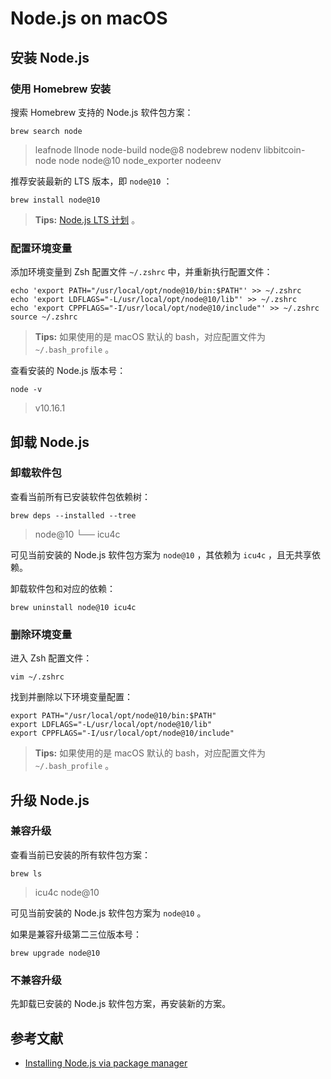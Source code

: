 # Node.js on macOS

## 安装 Node.js

### 使用 Homebrew 安装

搜索 Homebrew 支持的 Node.js 软件包方案：

```shell
brew search node
```

> leafnode            llnode              node-build          node@8              nodebrew            nodenv
> libbitcoin-node     node                node@10         node_exporter       nodeenv

推荐安装最新的 LTS 版本，即 `node@10` ：

```
brew install node@10
```

> **Tips:** [Node.js LTS 计划](https://nodejs.org/en/about/releases/) 。

### 配置环境变量

添加环境变量到 Zsh 配置文件 `~/.zshrc` 中，并重新执行配置文件：

```shell
echo 'export PATH="/usr/local/opt/node@10/bin:$PATH"' >> ~/.zshrc
echo 'export LDFLAGS="-L/usr/local/opt/node@10/lib"' >> ~/.zshrc
echo 'export CPPFLAGS="-I/usr/local/opt/node@10/include"' >> ~/.zshrc
source ~/.zshrc
```

> **Tips:** 如果使用的是 macOS 默认的 bash，对应配置文件为 `~/.bash_profile` 。

查看安装的 Node.js 版本号：

```shell
node -v
```

> v10.16.1

## 卸载 Node.js

### 卸载软件包

查看当前所有已安装软件包依赖树：

```shell
brew deps --installed --tree
```

> node@10
> └── icu4c

可见当前安装的 Node.js 软件包方案为 `node@10` ，其依赖为 `icu4c` ，且无共享依赖。

卸载软件包和对应的依赖：

```shell
brew uninstall node@10 icu4c
```

### 删除环境变量

进入 Zsh 配置文件：

```shell
vim ~/.zshrc
```

找到并删除以下环境变量配置：

```shell
export PATH="/usr/local/opt/node@10/bin:$PATH"
export LDFLAGS="-L/usr/local/opt/node@10/lib"
export CPPFLAGS="-I/usr/local/opt/node@10/include"
```

> **Tips:** 如果使用的是 macOS 默认的 bash，对应配置文件为 `~/.bash_profile` 。

## 升级 Node.js

### 兼容升级

查看当前已安装的所有软件包方案：

```shell
brew ls
```

> icu4c	node@10

可见当前安装的 Node.js 软件包方案为 `node@10` 。

如果是兼容升级第二三位版本号：

```shell
brew upgrade node@10
```

### 不兼容升级

先卸载已安装的 Node.js 软件包方案，再安装新的方案。

## 参考文献

- [Installing Node.js via package manager](https://nodejs.org/en/download/package-manager/)

